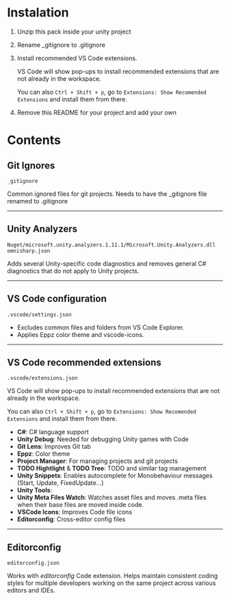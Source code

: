 # Instalation
1. Unzip this pack inside your unity project
2. Rename _gitignore to .gitignore
3. Install recommended VS Code extensions.

    VS Code will show pop-ups to install recommended extensions that are not already in the workspace.

    You can also `Ctrl + Shift + p`, go to `Extensions: Show Recomended Extensions` and install them from there.
4. Remove this README for your project and add your own

# Contents

## Git Ignores
```
_gitignore
```
Common ignored files for git projects. Needs to have the _gitignore file renamed to .gitignore

___

## Unity Analyzers
```
Nuget/microsoft.unity.analyzers.1.11.1/Microsoft.Unity.Analyzers.dll
omnisharp.json
```
Adds several Unity-specific code diagnostics and removes general C# diagnostics that do not apply to Unity projects.

___

## VS Code configuration
```
.vscode/settings.json
```

- Excludes common files and folders from VS Code Explorer.
- Applies Eppz color theme and vscode-icons.

___

## VS Code recommended extensions
```
.vscode/extensions.json
```

VS Code will show pop-ups to install recommended extensions that are not already in the workspace.

You can also `Ctrl + Shift + p`, go to `Extensions: Show Recomended Extensions` and install them from there.

- **C#**: C# language support
- **Unity Debug**: Needed for debugging Unity games with Code
- **Git Lens**: Improves Git tab
- **Eppz**: Color theme
- **Project Manager**: For managing projects and git projects
- **TODO Hightlight** & **TODO Tree**: TODO and similar tag management
- **Unity Snippets**: Enables autocomplete for Monobehaviour messages (Start, Update, FixedUpdate...)
- **Unity Tools**:
- **Unity Meta Files Watch**: Watches asset files and moves .meta files when their base files are moved inside code.
- **VSCode Icons**: Improves Code file icons
- **Editorconfig**: Cross-editor config files

___

## Editorconfig
```
editorconfig.json
```

Works with *editorconfig* Code extension. Helps maintain consistent coding styles for multiple developers working on the same project across various editors and IDEs.